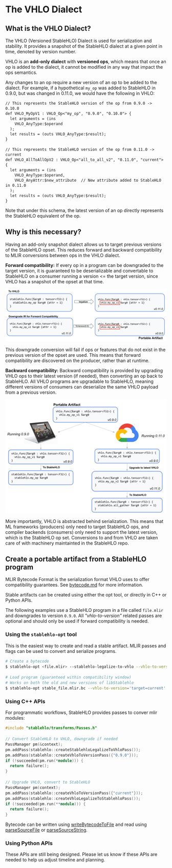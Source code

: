 # The VHLO Dialect

## What is the VHLO Dialect?

The VHLO (Versioned StableHLO) Dialect is used for serialization and stability.
It provides a snapshot of the StableHLO dialect at a given point in time,
denoted by version number.

VHLO is an **add-only dialect** with **versioned ops**, which means that once an
op is added to the dialect, it cannot be modified in any way that impact the
ops semantics.

Any changes to an op require a new version of an op to be added to the dialect.
For example, if a hypothetical `my_op` was added to StableHLO in 0.9.0, but
was changed in 0.11.0, we would have the following in VHLO:

```tablegen
// This represents the StableHLO version of the op from 0.9.0 -> 0.10.0
def VHLO_MyOpV1 : VHLO_Op<"my_op", "0.9.0", "0.10.0"> {
  let arguments = (ins
    VHLO_AnyType:$operand
  );
  let results = (outs VHLO_AnyType:$result);
}

// This represents the StableHLO version of the op from 0.11.0 -> current
def VHLO_AllToAllOpV2 : VHLO_Op<"all_to_all_v2", "0.11.0", "current"> {
  let arguments = (ins
    VHLO_AnyType:$operand,
    VHLO_AnyAttr:$new_attribute  // New attribute added to StableHLO in 0.11.0
  );
  let results = (outs VHLO_AnyType:$result);
}
```

Note that under this schema, the latest version of an op directly represents
the StableHLO equivalent of the op.

## Why is this necessary?

Having an add-only snapshot dialect allows us to target previous versions of
the StableHLO opset. This reduces forward and backward compatibility to MLIR
conversions between ops in the VHLO dialect.

**Forward compatibility:** If every op in a program can be downgraded to the
target version, it is guaranteed to be deserializable and convertable to
StableHLO on a consumer running a version <= the target version, since VHLO
has a snapshot of the opset at that time.

![Forward compatibility image](images/vhlo/forward_compatibility.png)

This downgrade conversion will fail if ops or features that do not exist in the
previous version of the opset are used. This means that forward compatibility
are discovered on the producer, rather than at runtime.

**Backward compatibility:** Backward compatibility is provided by upgrading
VHLO ops to their latest version (if needed), then converting an op back to
StableHLO. All VHLO programs are upgradable to StableHLO, meaning different
versions of consumers can deserialize the same VHLO payload from a previous
version.

![Backward compatibility image](images/vhlo/backward_compatibility.png)

More importantly, VHLO is abstracted behind serialization. This means that ML
frameworks (producers) only need to target StableHLO ops, and compiler
backends (consumers) only need to support the latest version, which is the
StableHLO op set. Conversions to and from VHLO are taken care of with machinery
maintainted in the StableHLO repo.

## Create a portable artifact from a StableHLO program

MLIR Bytecode Format is the serialization format VHLO uses to offer
compatibility guarantees. See [bytecode.md](https://github.com/openxla/stablehlo/blob/main/docs/bytecode.md)
for more information.

Stable artifacts can be created using either the opt tool, or directly in C++
or Python APIs.

The following examples use a StableHLO program in a file called `file.mlir`
and downgrades to version `0.9.0`. All _"vhlo-to-version"_ related passes are
optional and should only be used if forward compatibility is needed.

### Using the `stablehlo-opt` tool

This is the easiest way to create and read a stable artifact. MLIR passes and
flags can be used to convert and serialize programs.

```bash
# Create a bytecode 
$ stablehlo-opt <file.mlir> --stablehlo-legalize-to-vhlo --vhlo-to-version='target=0.9.0' --emit-bytecode > stable_file.mlir.bc

# Load program (guaranteed within compatibility window)
# Works on both the old and new versions of libStablehlo
$ stablehlo-opt stable_file.mlir.bc --vhlo-to-version='target=current' --vhlo-legalize-to-stablehlo
```

### Using C++ APIs

For programmatic workflows, StableHLO provides passes to conver mlir modules:

```c++
#include "stablehlo/transforms/Passes.h"

// Convert StableHLO to VHLO, downgrade if needed
PassManager pm(&context);
pm.addPass(stablehlo::createStablehloLegalizeToVhloPass());
pm.addPass(stablehlo::createVhloToVersionPass({"0.9.0"}));
if (!succeeded(pm.run(*module))) {
  return failure();
}

// Upgrade VHLO, convert to StableHLO
PassManager pm(context);
pm.addPass(stablehlo::createVhloToVersionPass({"current"}));
pm.addPass(stablehlo::createVhloLegalizeToStablehloPass());
if (!succeeded(pm.run(**module))) {
  return failure();
}
```

Bytecode can be written using [writeBytecodeToFile](https://mlir.llvm.org/doxygen/namespacemlir.html#ae60045f177ed8332dba883593aaabea8)
and read using [parseSourceFile](https://mlir.llvm.org/doxygen/namespacemlir.html#a731c3e653fe7b19e18f2ca619aa763fa)
or [parseSourceString](https://mlir.llvm.org/doxygen/namespacemlir.html#a44bf3f5340c3c0e98c02de173392fe8c).

### Using Python APIs

These APIs are still being designed. Please let us know if these APIs are
needed to help us adjust timeline and planning.
